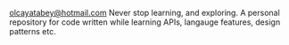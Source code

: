  olcayatabey@hotmail.com
Never stop learning, and exploring. 
A personal repository for code written while learning APIs, langauge features, design patterns etc.
